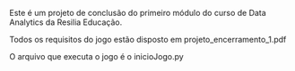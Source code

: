 Este é um projeto de conclusão do primeiro módulo do curso de Data Analytics da Resilia Educação. 

Todos os requisitos do jogo estão disposto em projeto_encerramento_1.pdf

O arquivo que executa o jogo é o inicioJogo.py
